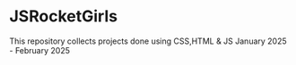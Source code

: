 # JSRocketGirls
This repository collects projects done using CSS,HTML & JS
January 2025 - February 2025
